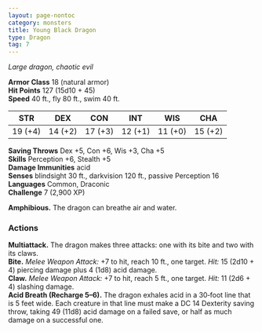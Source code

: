 ```yaml
---
layout: page-nontoc
category: monsters
title: Young Black Dragon
type: Dragon
tag: 7
---
```

_Large dragon, chaotic evil_

**Armor Class** 18 (natural armor)    
**Hit Points** 127 (15d10 + 45)    
**Speed** 40 ft., fly 80 ft., swim 40 ft. 

| STR     | DEX     | CON     | INT     | WIS     | CHA     |
|---------|---------|---------|---------|---------|---------|
| 19 (+4) | 14 (+2) | 17 (+3) | 12 (+1) | 11 (+0) | 15 (+2) |
 
**Saving Throws** Dex +5, Con +6, Wis +3, Cha +5    
**Skills** Perception +6, Stealth +5    
**Damage Immunities** acid    
**Senses** blindsight 30 ft., darkvision 120 ft., passive Perception 16    
**Languages** Common, Draconic    
**Challenge** 7 (2,900 XP)  

**Amphibious.** The dragon can breathe air and water. 

### Actions 
**Multiattack.** The dragon makes three attacks: one with its bite and two with its claws.    
**Bite.** _Melee Weapon Attack:_ +7 to hit, reach 10 ft., one target. _Hit:_ 15 (2d10 + 4) piercing damage plus 4 (1d8) acid damage.    
**Claw.** _Melee Weapon Attack:_ +7 to hit, reach 5 ft., one target. _Hit:_ 11 (2d6 + 4) slashing damage.    
**Acid Breath (Recharge 5–6).** The dragon exhales acid in a 30­‐foot line that is 5 feet wide. Each creature in that line must make a DC 14 Dexterity saving throw, taking 49 (11d8) acid damage on a failed save, or half as much damage on a successful one.